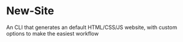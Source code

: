 # New-Site
An CLI that generates an default HTML/CSS/JS website, with custom options to make the easiest workflow
